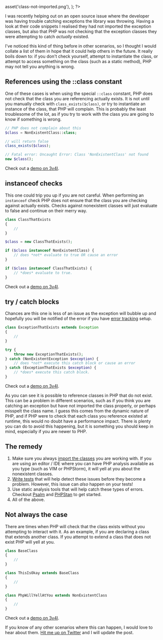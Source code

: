 <?php

use TiMacDonald\Website\Format;
use TiMacDonald\Website\Page;

/**
 * Props.
 *
 * @var string $projectBase
 * @var \TiMacDonald\Website\Request $request
 * @var \TiMacDonald\Website\Url $url
 * @var (callable(string): void) $e
 * @var \TiMacDonald\Website\Markdown $markdown
 * @var \TiMacDonald\Website\Collection $collection
 */

// ...

$page = Page::fromPost(
    file: __FILE__,
    title: 'PHP be all like: that nonexistent class be cool',
    description: "There are certain scenarios where PHP does not check or error if a class you reference does not exist. These are their stories. *dun-dun*",
    date: new DateTimeImmutable('@1548234000', new DateTimeZone('Australia/Melbourne')),
    image: $url->asset('class-not-imported.png'),
);

?>

I was recently helping out on an open source issue where the developer was having trouble catching exceptions the library was throwing. Having a look at their code snippets I realised they had not imported the exception classes, but also that PHP was not checking that the exception classes they were attempting to catch *actually* existed.

I've noticed this kind of thing before in other scenarios, so I thought I would collate a list of them in hope that it could help others in the future. It really boils down to: if you don't check yourself, attempt to instantiate the class, or attempt to access something on the class (such as a static method), PHP may not tell you anything is wrong.

## References using the ::class constant

One of these cases is when using the special `::class` constant, PHP does not check that the class you are referencing actually exists. It is not until you manually check with `class_exists($class)`, or try to instantiate an instance of the class, that PHP will complain. This is probably the least troublesome of the lot, as if you try to work with the class you are going to know if something is wrong.

```php
// PHP does not complain about this
$class = NonExistentClass::class;

// will return false
class_exists($class);

// Fatal error: Uncaught Error: Class 'NonExistentClass' not found
new $class();
```

Check out a [demo on 3v4l](https://3v4l.org/Yob61).

## instanceof checks

This one could trip you up if you are not careful. When performing an `instanceof` check PHP does not ensure that the class you are checking against actually exists. Checks against nonexistent classes will just evaluate to false and continue on their merry way.

```php
class ClassThatExists
{
    //
}

$class = new ClassThatExists();

if ($class instanceof NonExistentClass) {
    // does *not* evaluate to true OR cause an error
}

if ($class instanceof ClassThatExists) {
    // *does* evaluate to true.
}
```

Check out a [demo on 3v4l](https://3v4l.org/rrQOB).

## try / catch blocks

Chances are this one is less of an issue as the exception will bubble up and hopefully you will be notified of the error if you have [error tracking](https://www.bugsnag.com/platforms/php/) setup.

```php
class ExceptionThatExists extends Exception
{
    //
}

try {
    throw new ExceptionThatExists();
} catch (NonExistentException $exception) {
    // does *not* execute this catch block or cause an error
} catch (ExceptionThatExists $exception) {
    // *does* execute this catch block.
}
```

Check out a [demo on 3v4l](https://3v4l.org/Aneo6).

As you can see it is possible to reference classes in PHP that do not exist. This can be a problem in different scenarios, such as if you think you are catching an exception but have not imported the class properly, or perhaps misspelt the class name. I guess this comes from the dynamic nature of PHP, and if PHP were to check that each class you reference existed at runtime, this would no doubt have a performance impact. There is plenty you can do to avoid this happening, but it is something you should keep in mind,  especially if you are newer to PHP.

## The remedy

1. Make sure you always [import the classes](https://secure.php.net/manual/en/language.namespaces.importing.php) you are working with. If you are using an editor / IDE where you can have PHP analysis available as you type (such as VIM or PHPStorm), it will yell at you about the nonexistent classes.
2. [Write tests](https://phpunit.de) that will help detect these issues before they become a problem. However, this issue can _also_ happen on your tests!
3. Use static analysis tools that will help catch these types of errors. Checkout [Psalm](https://getpsalm.org) and [PHPStan](https://github.com/phpstan/phpstan) to get started.
4. All of the above.

## Not always the case

There are times when PHP will check that the class exists without you attempting to interact with it. As an example, if you are declaring a class that extends another class. If you attempt to extend a class that does not exist PHP will yell at you.

```php
class BaseClass
{
    //
}

class ThisIsOkay extends BaseClass
{
    //
}

class PhpWillYellAtYou extends NonExistentClass
{
    //
}
```

Check out a [demo on 3v4l](https://3v4l.org/4LM5A).

If you know of any other scenarios where this can happen, I would love to hear about them. [Hit me up on Twitter](https://twitter.com/timacdonald87) and I will update the post.
